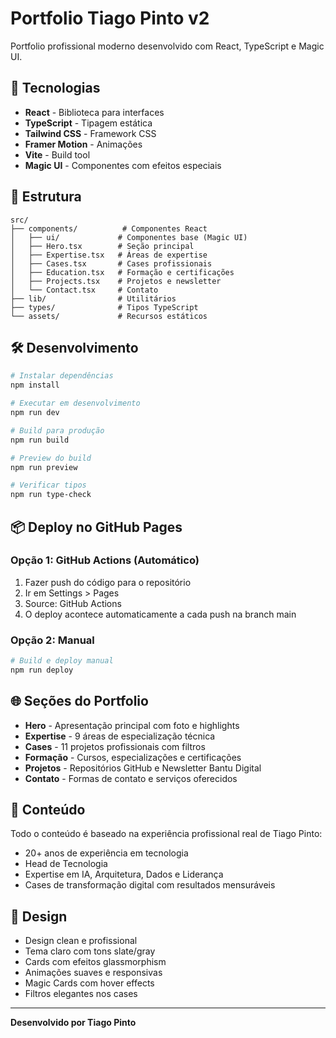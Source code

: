 # Portfolio Tiago Pinto v2

Portfolio profissional moderno desenvolvido com React, TypeScript e Magic UI.

## 🚀 Tecnologias

- **React** - Biblioteca para interfaces
- **TypeScript** - Tipagem estática
- **Tailwind CSS** - Framework CSS
- **Framer Motion** - Animações
- **Vite** - Build tool
- **Magic UI** - Componentes com efeitos especiais

## 📁 Estrutura

```
src/
├── components/          # Componentes React
│   ├── ui/             # Componentes base (Magic UI)
│   ├── Hero.tsx        # Seção principal
│   ├── Expertise.tsx   # Áreas de expertise
│   ├── Cases.tsx       # Cases profissionais
│   ├── Education.tsx   # Formação e certificações
│   ├── Projects.tsx    # Projetos e newsletter
│   └── Contact.tsx     # Contato
├── lib/                # Utilitários
├── types/              # Tipos TypeScript
└── assets/             # Recursos estáticos
```

## 🛠️ Desenvolvimento

```bash
# Instalar dependências
npm install

# Executar em desenvolvimento
npm run dev

# Build para produção
npm run build

# Preview do build
npm run preview

# Verificar tipos
npm run type-check
```

## 📦 Deploy no GitHub Pages

### Opção 1: GitHub Actions (Automático)

1. Fazer push do código para o repositório
2. Ir em Settings > Pages
3. Source: GitHub Actions
4. O deploy acontece automaticamente a cada push na branch main

### Opção 2: Manual

```bash
# Build e deploy manual
npm run deploy
```

## 🌐 Seções do Portfolio

- **Hero** - Apresentação principal com foto e highlights
- **Expertise** - 9 áreas de especialização técnica
- **Cases** - 11 projetos profissionais com filtros
- **Formação** - Cursos, especializações e certificações
- **Projetos** - Repositórios GitHub e Newsletter Bantu Digital
- **Contato** - Formas de contato e serviços oferecidos

## 📝 Conteúdo

Todo o conteúdo é baseado na experiência profissional real de Tiago Pinto:
- 20+ anos de experiência em tecnologia
- Head de Tecnologia
- Expertise em IA, Arquitetura, Dados e Liderança
- Cases de transformação digital com resultados mensuráveis

## 🎨 Design

- Design clean e profissional
- Tema claro com tons slate/gray
- Cards com efeitos glassmorphism
- Animações suaves e responsivas
- Magic Cards com hover effects
- Filtros elegantes nos cases

---

**Desenvolvido por Tiago Pinto**